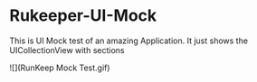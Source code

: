 # Rukeeper-UI-Mock
This is UI Mock test of an amazing Application. It just shows the UICollectionView with sections


![](RunKeep Mock Test.gif)
